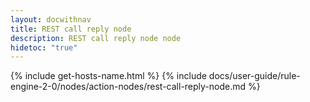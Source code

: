 ```yaml
---
layout: docwithnav
title: REST call reply node
description: REST call reply node node
hidetoc: "true"
---
```


{% include get-hosts-name.html %}
{% include docs/user-guide/rule-engine-2-0/nodes/action-nodes/rest-call-reply-node.md %}
